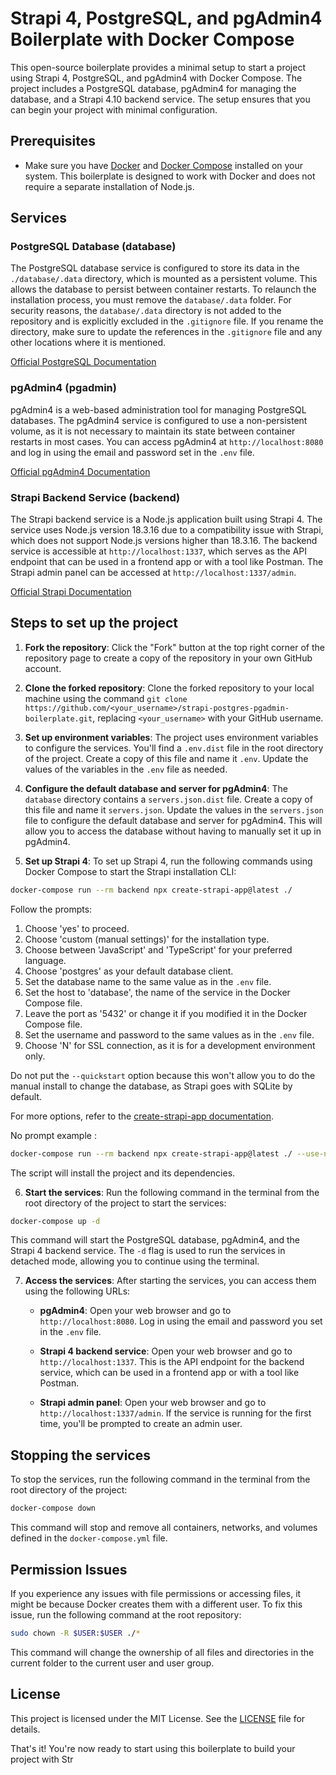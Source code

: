 # Strapi 4, PostgreSQL, and pgAdmin4 Boilerplate with Docker Compose

This open-source boilerplate provides a minimal setup to start a project using Strapi 4, PostgreSQL, and pgAdmin4 with Docker Compose. The project includes a PostgreSQL database, pgAdmin4 for managing the database, and a Strapi 4.10 backend service. The setup ensures that you can begin your project with minimal configuration.

## Prerequisites

- Make sure you have [Docker](https://www.docker.com/) and [Docker Compose](https://docs.docker.com/compose/) installed on your system. This boilerplate is designed to work with Docker and does not require a separate installation of Node.js.

## Services

### PostgreSQL Database (database)

The PostgreSQL database service is configured to store its data in the `./database/.data` directory, which is mounted as a persistent volume. This allows the database to persist between container restarts. To relaunch the installation process, you must remove the `database/.data` folder. For security reasons, the `database/.data` directory is not added to the repository and is explicitly excluded in the `.gitignore` file. If you rename the directory, make sure to update the references in the `.gitignore` file and any other locations where it is mentioned.

[Official PostgreSQL Documentation](https://www.postgresql.org/docs/)

### pgAdmin4 (pgadmin)

pgAdmin4 is a web-based administration tool for managing PostgreSQL databases. The pgAdmin4 service is configured to use a non-persistent volume, as it is not necessary to maintain its state between container restarts in most cases. You can access pgAdmin4 at `http://localhost:8080` and log in using the email and password set in the `.env` file.

[Official pgAdmin4 Documentation](https://www.pgadmin.org/docs/pgadmin4/)

### Strapi Backend Service (backend)

The Strapi backend service is a Node.js application built using Strapi 4. The service uses Node.js version 18.3.16 due to a compatibility issue with Strapi, which does not support Node.js versions higher than 18.3.16. The backend service is accessible at `http://localhost:1337`, which serves as the API endpoint that can be used in a frontend app or with a tool like Postman. The Strapi admin panel can be accessed at `http://localhost:1337/admin`.

[Official Strapi Documentation](https://strapi.io/documentation/developer-docs/latest/)

## Steps to set up the project

1. **Fork the repository**: Click the "Fork" button at the top right corner of the repository page to create a copy of the repository in your own GitHub account.

2. **Clone the forked repository**: Clone the forked repository to your local machine using the command `git clone https://github.com/<your_username>/strapi-postgres-pgadmin-boilerplate.git`, replacing `<your_username>` with your GitHub username.

3. **Set up environment variables**: The project uses environment variables to configure the services. You'll find a `.env.dist` file in the root directory of the project. Create a copy of this file and name it `.env`. Update the values of the variables in the `.env` file as needed.

4. **Configure the default database and server for pgAdmin4**: The `database` directory contains a `servers.json.dist` file. Create a copy of this file and name it `servers.json`. Update the values in the `servers.json` file to configure the default database and server for pgAdmin4. This will allow you to access the database without having to manually set it up in pgAdmin4.

5. **Set up Strapi 4**: To set up Strapi 4, run the following commands using Docker Compose to start the Strapi installation CLI:

```bash
docker-compose run --rm backend npx create-strapi-app@latest ./
```

Follow the prompts:

1. Choose 'yes' to proceed.
2. Choose 'custom (manual settings)' for the installation type.
3. Choose between 'JavaScript' and 'TypeScript' for your preferred language.
4. Choose 'postgres' as your default database client.
5. Set the database name to the same value as in the `.env` file.
6. Set the host to 'database', the name of the service in the Docker Compose file.
7. Leave the port as '5432' or change it if you modified it in the Docker Compose file.
8. Set the username and password to the same values as in the `.env` file.
9. Choose 'N' for SSL connection, as it is for a development environment only.

Do not put the `--quickstart` option because this won't allow you to do the manual install to change the database, as Strapi goes with SQLite by default.

For more options, refer to the [create-strapi-app documentation](https://www.npmjs.com/package/create-strapi-app?activeTab=code).

No prompt example :
```bash
docker-compose run --rm backend npx create-strapi-app@latest ./ --use-npm --ts --dbclient postgres --dbhost database --dbport 5432 --dbname backend --dbusername admin --dbpassword admin --dbssl no
```

The script will install the project and its dependencies.

6. **Start the services**: Run the following command in the terminal from the root directory of the project to start the services:

```bash
docker-compose up -d
```

This command will start the PostgreSQL database, pgAdmin4, and the Strapi 4 backend service. The `-d` flag is used to run the services in detached mode, allowing you to continue using the terminal.

7. **Access the services**: After starting the services, you can access them using the following URLs:

   - **pgAdmin4**: Open your web browser and go to `http://localhost:8080`. Log in using the email and password you set in the `.env` file.
   
   - **Strapi 4 backend service**: Open your web browser and go to `http://localhost:1337`. This is the API endpoint for the backend service, which can be used in a frontend app or with a tool like Postman.

   - **Strapi admin panel**: Open your web browser and go to `http://localhost:1337/admin`. If the service is running for the first time, you'll be prompted to create an admin user.

## Stopping the services

To stop the services, run the following command in the terminal from the root directory of the project:

```bash
docker-compose down
```

This command will stop and remove all containers, networks, and volumes defined in the `docker-compose.yml` file.

## Permission Issues

If you experience any issues with file permissions or accessing files, it might be because Docker creates them with a different user. To fix this issue, run the following command at the root repository:

```bash
sudo chown -R $USER:$USER ./*
```

This command will change the ownership of all files and directories in the current folder to the current user and user group.

## License

This project is licensed under the MIT License. See the [LICENSE](LICENSE) file for details.

That's it! You're now ready to start using this boilerplate to build your project with Str
